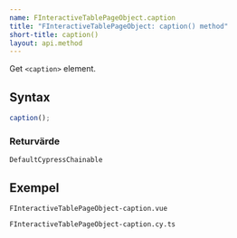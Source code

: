 ```yaml
---
name: FInteractiveTablePageObject.caption
title: "FInteractiveTablePageObject: caption() method"
short-title: caption()
layout: api.method
---
```


Get `<caption>` element.

## Syntax

```ts nocompile nolint
caption();
```

### Returvärde

`DefaultCypressChainable`

## Exempel

```import static
FInteractiveTablePageObject-caption.vue
```

```import
FInteractiveTablePageObject-caption.cy.ts
```
